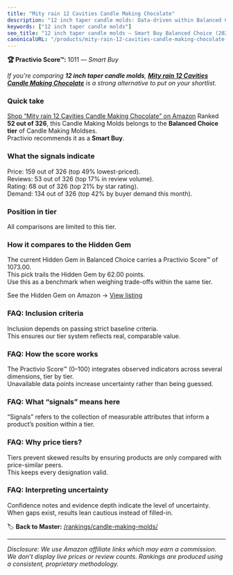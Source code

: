 ```yaml
---
title: "Mity rain 12 Cavities Candle Making Chocolate"
description: "12 inch taper candle molds: Data-driven within Balanced Choice ranking using the Practivio Score™. Positioned by quality, value, demand, findability, momentum."
keywords: ["12 inch taper candle molds"]
seo_title: "12 inch taper candle molds — Smart Buy Balanced Choice (2025)"
canonicalURL: "/products/mity-rain-12-cavities-candle-making-chocolate-B095354GDD/"
---
```


**🏆 Practivio Score™:** 1011 — _Smart Buy_


*If you're comparing **12 inch taper candle molds**, **[Mity rain 12 Cavities Candle Making Chocolate](https://www.amazon.com/dp/B095354GDD?tag=practivio-20)** is a strong alternative to put on your shortlist.*
### Quick take
[Shop “Mity rain 12 Cavities Candle Making Chocolate” on Amazon](https://www.amazon.com/dp/B095354GDD?tag=practivio-20)
Ranked **52 out of 326**, this Candle Making Molds belongs to the **Balanced Choice tier** of Candle Making Moldses.  
Practivio recommends it as a **Smart Buy**.

### What the signals indicate
Price: 159 out of 326 (top 49% lowest-priced).  
Reviews: 53 out of 326 (top 17% in review volume).  
Rating: 68 out of 326 (top 21% by star rating).  
Demand: 134 out of 326 (top 42% by buyer demand this month).

### Position in tier
All comparisons are limited to this tier.

### How it compares to the Hidden Gem
The current Hidden Gem in Balanced Choice carries a Practivio Score™ of 1073.00.  
This pick trails the Hidden Gem by 62.00 points.  
Use this as a benchmark when weighing trade-offs within the same tier.  

See the Hidden Gem on Amazon → [View listing](https://www.amazon.com/dp/B0CM5NX74G?tag=practivio-20)

### FAQ: Inclusion criteria
Inclusion depends on passing strict baseline criteria.  
This ensures our tier system reflects real, comparable value.

### FAQ: How the score works
The Practivio Score™ (0–100) integrates observed indicators across several dimensions, tier by tier.  
Unavailable data points increase uncertainty rather than being guessed.

### FAQ: What “signals” means here
“Signals” refers to the collection of measurable attributes that inform a product’s position within a tier.

### FAQ: Why price tiers?
Tiers prevent skewed results by ensuring products are only compared with price-similar peers.  
This keeps every designation valid.

### FAQ: Interpreting uncertainty
Confidence notes and evidence depth indicate the level of uncertainty.  
When gaps exist, results lean cautious instead of filled-in.


🏷️ **Back to Master:** [/rankings/candle-making-molds/](/rankings/candle-making-molds/)

---
_Disclosure: We use Amazon affiliate links which may earn a commission. We don’t display live prices or review counts. Rankings are produced using a consistent, proprietary methodology._

